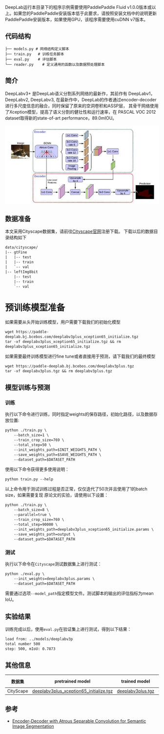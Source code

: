 DeepLab运行本目录下的程序示例需要使用PaddlePaddle Fluid v1.0.0版本或以上。如果您的PaddlePaddle安装版本低于此要求，请按照安装文档中的说明更新PaddlePaddle安装版本，如果使用GPU，该程序需要使用cuDNN v7版本。


## 代码结构
```
├── models.py # 网络结构定义脚本
├── train.py   # 训练任务脚本
├── eval.py    # 评估脚本
└── reader.py    # 定义通用的函数以及数据预处理脚本
```

## 简介

DeepLabv3+ 是DeepLab语义分割系列网络的最新作，其前作有 DeepLabv1，DeepLabv2, DeepLabv3,
在最新作中，DeepLab的作者通过encoder-decoder进行多尺度信息的融合，同时保留了原来的空洞卷积和ASSP层，
其骨干网络使用了Xception模型，提高了语义分割的健壮性和运行速率，在 PASCAL VOC 2012 dataset取得新的state-of-art performance，89.0mIOU。

![](./imgs/model.png)


## 数据准备



本文采用Cityscape数据集，请前往[Cityscape官网](https://www.cityscapes-dataset.com)注册下载。
下载以后的数据目录结构如下
```
data/cityscape/
|-- gtFine
|   |-- test
|   |-- train
|   `-- val
|-- leftImg8bit
    |-- test
    |-- train
    `-- val
```

# 预训练模型准备

如果需要从头开始训练模型，用户需要下载我们的初始化模型
```
wget https://paddle-deeplab.bj.bcebos.com/deeplabv3plus_xception65_initialize.tgz
tar -xf deeplabv3plus_xception65_initialize.tgz && rm deeplabv3plus_xception65_initialize.tgz
```
如果需要最终训练模型进行fine tune或者直接用于预测，请下载我们的最终模型
```
wget https://paddle-deeplab.bj.bcebos.com/deeplabv3plus.tgz
tar -xf deeplabv3plus.tgz && rm deeplabv3plus.tgz
```


## 模型训练与预测

### 训练
执行以下命令进行训练，同时指定weights的保存路径，初始化路径，以及数据存放位置:
```
python ./train.py \
    --batch_size=1 \
    --train_crop_size=769 \
    --total_step=50 \
    --init_weights_path=$INIT_WEIGHTS_PATH \
    --save_weights_path=$SAVE_WEIGHTS_PATH \
    --dataset_path=$DATASET_PATH
```
使用以下命令获得更多使用说明：
```
python train.py --help
```
以上命令用于测试训练过程是否正常，仅仅迭代了50次并且使用了1的batch size，如果需要复现
原论文的实验，请使用以下设置：
```
python ./train.py \
    --batch_size=8 \
    --parallel=true \
    --train_crop_size=769 \
    --total_step=90000 \
    --init_weights_path=deeplabv3plus_xception65_initialize.params \
    --save_weights_path=output \
    --dataset_path=$DATASET_PATH
```

### 测试
执行以下命令在`Cityscape`测试数据集上进行测试：
```
python ./eval.py \
    --init_weights=deeplabv3plus.params \
    --dataset_path=$DATASET_PATH
```
需要通过选项`--model_path`指定模型文件。测试脚本的输出的评估指标为mean IoU。


## 实验结果
训练完成以后，使用`eval.py`在验证集上进行测试，得到以下结果：
```
load from: ../models/deeplabv3p
total number 500
step: 500, mIoU: 0.7873
```

## 其他信息

|数据集 | pretrained model | trained model | mean IoU
|---|---|---|---|
|CityScape | [deeplabv3plus_xception65_initialize.tgz](https://paddle-deeplab.bj.bcebos.com/deeplabv3plus_xception65_initialize.tgz) | [deeplabv3plus.tgz](https://paddle-deeplab.bj.bcebos.com/deeplabv3plus.tgz) | 0.7873 |

## 参考

- [Encoder-Decoder with Atrous Separable Convolution for Semantic Image Segmentation](https://arxiv.org/abs/1802.02611)
